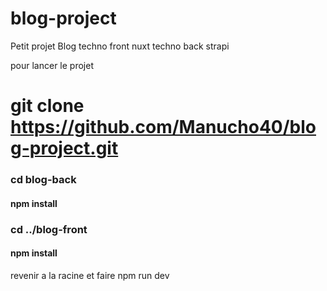 # blog-project

Petit projet Blog
techno front nuxt
techno back strapi

pour lancer le projet

# git clone https://github.com/Manucho40/blog-project.git

### cd blog-back

#### npm install

### cd ../blog-front

#### npm install

revenir a la racine et faire npm run dev

